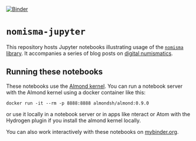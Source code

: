 [![Binder](https://mybinder.org/badge_logo.svg)](https://mybinder.org/v2/gh/neelsmith/nomisma-jupyter/master)

# `nomisma-jupyter`

This repository hosts Jupyter notebooks illustrating usage of the [`nomisma` library](https://github.com/neelsmith/nomisma).  It accompanies a series of blog posts on [digital numismatics](http://neelsmith.info/tag-coins/).


## Running these notebooks

These notebooks use the [Almond kernel](https://almond.sh/).  You can run a notebook server with the Almond kernel using a docker container like this:


    docker run -it --rm -p 8888:8888 almondsh/almond:0.9.0

or use it locally in a notebook server or in apps like nteract or Atom with the Hydrogen plugin if you install the almond kernel locally.

You can also work interactively with these notebooks on [mybinder.org](https://mybinder.org/v2/gh/neelsmith/nomisma-jupyter/master).
